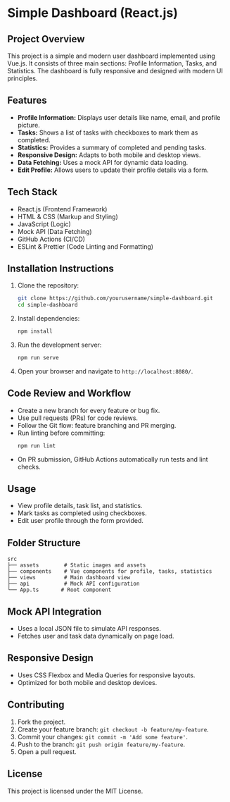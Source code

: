 
# Simple Dashboard (React.js)

## Project Overview

This project is a simple and modern user dashboard implemented using Vue.js. It consists of three main sections: Profile Information, Tasks, and Statistics. The dashboard is fully responsive and designed with modern UI principles.

## Features

- **Profile Information:** Displays user details like name, email, and profile picture.
- **Tasks:** Shows a list of tasks with checkboxes to mark them as completed.
- **Statistics:** Provides a summary of completed and pending tasks.
- **Responsive Design:** Adapts to both mobile and desktop views.
- **Data Fetching:** Uses a mock API for dynamic data loading.
- **Edit Profile:** Allows users to update their profile details via a form.

## Tech Stack

- React.js (Frontend Framework)
- HTML & CSS (Markup and Styling)
- JavaScript (Logic)
- Mock API (Data Fetching)
- GitHub Actions (CI/CD)
- ESLint & Prettier (Code Linting and Formatting)

## Installation Instructions

1. Clone the repository:
   ```bash
   git clone https://github.com/yourusername/simple-dashboard.git
   cd simple-dashboard
   ```
2. Install dependencies:
   ```bash
   npm install
   ```
3. Run the development server:
   ```bash
   npm run serve
   ```
4. Open your browser and navigate to `http://localhost:8080/`.

## Code Review and Workflow

- Create a new branch for every feature or bug fix.
- Use pull requests (PRs) for code reviews.
- Follow the Git flow: feature branching and PR merging.
- Run linting before committing:
  ```bash
  npm run lint
  ```
- On PR submission, GitHub Actions automatically run tests and lint checks.

## Usage

- View profile details, task list, and statistics.
- Mark tasks as completed using checkboxes.
- Edit user profile through the form provided.

## Folder Structure

```
src
├── assets        # Static images and assets
├── components    # Vue components for profile, tasks, statistics
├── views         # Main dashboard view
├── api           # Mock API configuration
└── App.ts       # Root component
```

## Mock API Integration

- Uses a local JSON file to simulate API responses.
- Fetches user and task data dynamically on page load.

## Responsive Design

- Uses CSS Flexbox and Media Queries for responsive layouts.
- Optimized for both mobile and desktop devices.

## Contributing

1. Fork the project.
2. Create your feature branch: `git checkout -b feature/my-feature`.
3. Commit your changes: `git commit -m 'Add some feature'`.
4. Push to the branch: `git push origin feature/my-feature`.
5. Open a pull request.

## License

This project is licensed under the MIT License.
